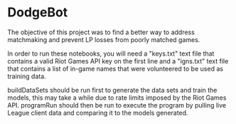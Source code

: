 # DodgeBot

The objective of this project was to find a better way to address matchmaking and prevent LP losses from poorly matched games.

In order to run these notebooks, you will need a "keys.txt" text file that contains a valid Riot Games API key on the first line and a "igns.txt" text file that contains a list of in-game names that were volunteered to be used as training data.

buildDataSets should be run first to generate the data sets and train the models, this may take a while due to rate limits imposed by the Riot Games API. programRun should then be run to execute the program by pulling live League client data and comparing it to the models generated.

